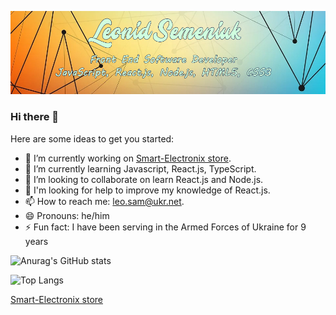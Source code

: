 ![Header](https://github.com/LeoSame/LeoSame/blob/main/img/Header_GitHub_index.jpg?raw=true)

### Hi there 👋

Here are some ideas to get you started:

- 🔭 I’m currently working on [Smart-Electronix store](https://github.com/LeoSame/fe-20_final_project).
- 🌱 I’m currently learning Javascript, React.js, TypeScript.
- 👯 I’m looking to collaborate on learn React.js and Node.js.
- 🤔 I'm looking for help to improve my knowledge of React.js.
- 📫 How to reach me: leo.sam@ukr.net.
- 😄 Pronouns: he/him
- ⚡ Fun fact: I have been serving in the Armed Forces of Ukraine for 9 years

![![Anurag's GitHub stats](https://github-readme-stats.vercel.app/api?username=LeoSame)](https://github.com/anuraghazra/github-readme-stats)

![![Top Langs](https://github-readme-stats.vercel.app/api/top-langs/?username=LeoSame)](https://github.com/anuraghazra/github-readme-stats)

[Smart-Electronix store](https://img.icons8.com/color/452/graphql.png)
